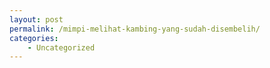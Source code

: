```yaml
---
layout: post
permalink: /mimpi-melihat-kambing-yang-sudah-disembelih/
categories:
    - Uncategorized
---
```


